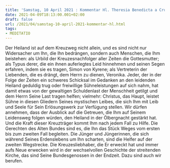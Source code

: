 ```yaml
---
title: 'Samstag, 10 April 2021 : Kommentar Hl. Theresia Benedicta a Cruce [Edith Stein]'
date: 2021-04-09T18:13:00.001+02:00
draft: false
url: /2021/04/samstag-10-april-2021-kommentar-hl.html
tags: 
- MEDITATIO
---
```


Der Heiland ist auf dem Kreuzweg nicht allein, und es sind nicht nur Widersacher um Ihn, die Ihn bedrängen, sondern auch Menschen, die Ihm beistehen: als Urbild der Kreuzesnachfolger aller Zeiten die Gottesmutter; als Typus derer, die ein ihnen auferlegtes Leid hinnehmen und seinen Segen erfahren, indem sie es tragen, Simon von Kyrene; als Vertreterin der Liebenden, die es drängt, dem Herrn zu dienen, Veronika. Jeder, der in der Folge der Zeiten ein schweres Schicksal im Gedanken an den leidenden Heiland geduldig trug oder freiwillige Sühneleistungen auf sich nahm, hat damit etwas von der gewaltigen Schuldenlast der Menschheit getilgt und dem Herrn Seine Last tragen helfen; vielmehr: Christus, das Haupt, leistet Sühne in diesen Gliedern Seines mystischen Leibes, die sich Ihm mit Leib und Seele für Sein Erlösungswerk zur Verfügung stellen. Wir dürfen annehmen, dass der Ausblick auf die Getreuen, die Ihm auf Seinem Leidensweg folgen würden, den Heiland in der Ölbergnacht gestärkt hat. Und die Kraft dieser Kreuzträger kommt Ihm nach jedem Fall zu Hilfe. Die Gerechten des Alten Bundes sind es, die Ihn das Stück Weges vom ersten bis zum zweiten Fall begleiten. Die Jünger und Jüngerinnen, die sich während Seines Erdenslebens um Ihn scharten, sind die Helfer auf der zweiten Wegstrecke. Die Kreuzesliebhaber, die Er erweckt hat und immer aufs Neue erwecken wird in der wechselvollen Geschichte der streitenden Kirche, das sind Seine Bundesgenossen in der Endzeit. Dazu sind auch wir berufen.